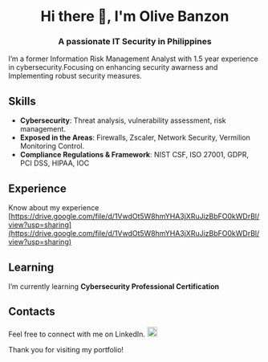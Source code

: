 
<h1 align="center">Hi there 👋, I'm Olive Banzon</h1>
<h3 align="center">A passionate IT Security in Philippines</h3>

I’m a former Information Risk Management Analyst with 1.5 year experience in cybersecurity.Focusing on enhancing security awarness
and Implementing robust security measures.

## Skills

- **Cybersecurity**: Threat analysis, vulnerability assessment, risk management.
- **Exposed in the Areas**: Firewalls, Zscaler, Network Security, Vermilion Monitoring Control.
- **Compliance Regulations & Framework**: NIST CSF, ISO 27001, GDPR, PCI DSS, HIPAA, IOC

## Experience
Know about my experience [https://drive.google.com/file/d/1VwdOt5W8hmYHA3jXRuJizBbFO0kWDrBl/view?usp=sharing](https://drive.google.com/file/d/1VwdOt5W8hmYHA3jXRuJizBbFO0kWDrBl/view?usp=sharing)

## Learning
I’m currently learning **Cybersecurity Professional Certification**

## Contacts

Feel free to connect with me on LinkedIn. <a href="https://www.linkedin.com/in/olivebanzon/" target="_blank">
    <img src="https://upload.wikimedia.org/wikipedia/commons/c/ca/LinkedIn_logo_initials.png" alt="LinkedIn" width="20" height="20"/>
</a>

Thank you for visiting my portfolio!
<!--





